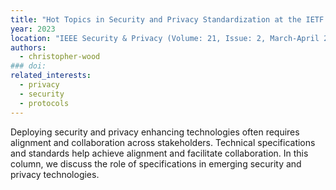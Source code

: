 ```yaml
---
title: "Hot Topics in Security and Privacy Standardization at the IETF and Beyond"
year: 2023
location: "IEEE Security & Privacy (Volume: 21, Issue: 2, March-April 2023)"
authors:
  - christopher-wood
### doi:
related_interests:
  - privacy
  - security
  - protocols
---
```


Deploying security and privacy enhancing technologies often requires alignment and collaboration across stakeholders. Technical specifications and standards help achieve alignment and facilitate collaboration. In this column, we discuss the role of specifications in emerging security and privacy technologies.
